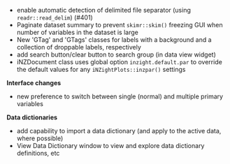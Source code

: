 - enable automatic detection of delimited file separator (using `readr::read_delim`) (#401)
- Paginate dataset summary to prevent `skimr::skim()` freezing GUI when number of variables in the dataset is large
- New 'GTag' and 'GTags' classes for labels with a background and a collection of droppable labels, respectively
- add search button/clear button to search group (in data view widget)
- iNZDocument class uses global option `inzight.default.par` to override the default values for any `iNZightPlots::inzpar()` settings

**Interface changes**

- new preference to switch between single (normal) and multiple primary variables

**Data dictionaries**

- add capability to import a data dictionary (and apply to the active data, where possible)
- View Data Dictionary window to view and explore data dictionary definitions, etc

